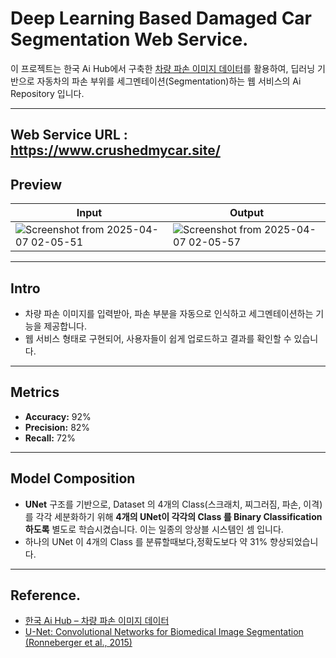 # Deep Learning Based Damaged Car Segmentation Web Service.

이 프로젝트는 한국 Ai Hub에서 구축한 [차량 파손 이미지 데이터](https://www.aihub.or.kr/aihubdata/data/view.do?currMenu=115&topMenu=100&dataSetSn=581)를 활용하여, 
딥러닝 기반으로 자동차의 파손 부위를 세그멘테이션(Segmentation)하는 웹 서비스의 Ai Repository 입니다.

---

Web Service URL : https://www.crushedmycar.site/
---

## Preview
|Input|Output|
|------|---|
|![Screenshot from 2025-04-07 02-05-51](https://github.com/user-attachments/assets/98b4b356-c471-4508-b656-6bbb50c27879)|![Screenshot from 2025-04-07 02-05-57](https://github.com/user-attachments/assets/0654a08e-2ad1-4980-87f1-32e268a72188)|

---

## Intro
- 차량 파손 이미지를 입력받아, 파손 부분을 자동으로 인식하고 세그멘테이션하는 기능을 제공합니다.
- 웹 서비스 형태로 구현되어, 사용자들이 쉽게 업로드하고 결과를 확인할 수 있습니다.

---

## Metrics
- **Accuracy:** 92%
- **Precision:** 82%
- **Recall:** 72%

---

## Model Composition
- **UNet** 구조를 기반으로, Dataset 의 4개의 Class(스크래치, 찌그러짐, 파손, 이격)를 각각 세분화하기 위해 **4개의 UNet이 각각의 Class 를 Binary Classification 하도록** 별도로 학습시켰습니다. 이는 일종의 앙상블 시스템인 셈 입니다.
- 하나의 UNet 이 4개의 Class 를 분류할때보다,정확도보다 약 31% 향상되었습니다.

---

## Reference.
- [한국 Ai Hub – 차량 파손 이미지 데이터](https://www.aihub.or.kr/aihubdata/data/view.do?currMenu=115&topMenu=100&dataSetSn=581)
- [U-Net: Convolutional Networks for Biomedical Image Segmentation (Ronneberger et al., 2015)](https://arxiv.org/abs/1505.04597)
